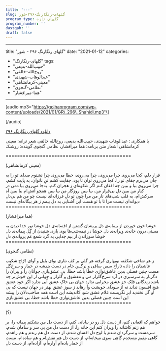 ```yaml
---
title: '---'
slug: گلهای-رنگارنگ-۲۹۶-شور
program_type: گلهای تازه
program_number: ''
dastgah: ''
draft: false
---
```


---
title: "گلهای رنگارنگ ۲۹۶ - شور"
date: "2021-01-12"
categories: 
  - "گلهای-رنگارنگ"
tags: 
  - "حبیب‌الله-بدیعی"
  - "روح‌الله-خالقی"
  - "عبدالوهاب-شهیدی"
  - "معینی-کرمانشاهی"
  - "نظامی-گنجوی"
  - "هما-میرافشار"
---

\[audio mp3="https://golhaprogram.com/wp-content/uploads/2021/01/GR\_296\_Shahidi.mp3"\]

\[/audio\]

[دانلود گلهای رنگارنگ ۲۹۶](https://golhaprogram.com/wp-content/uploads/2021/01/GR_296_Shahidi.mp3)

با همکاری : عبدالوهاب شهیدی، حبیب‌الله بدیعی، روح‌الله خالقی شعر ترانه: معینی کرمانشاهی اشعار متن برنامه: هما میرافشار، نظامی گنجوی گوینده: روشنک

\============================================

(معینی کرمانشاهی)

قرار دلم، کجا می‌روی چرا می‌روی، چرا می‌روی، خطا می‌روی چرا نشنوم صدای تو را به جان می‌برم جفای تو را، کجا می‌روی توان تا بود، جفایت کشم تنِ ناتوان، به پایت کشم، چرا می‌روی بیا و ببین چه افغان کنم اگر شكوه‌ای ز هجران کنم، به‌جا می‌روی بیا دمی در کنار من ببین دلِ بی‌قرار من، بیا ببین روزگار من بیا ببین همچو آتش‌ام بیا ببین آه سرکش‌ام، به قلب شب‌های تار من مرا چون تو دلِ فرزانه‌ای نیست چو من هم بی‌دل دیوانه‌ای نیست مرا تا با تو هست این آشنایی به دل بیمم ز هر بیگانه‌ای نیست ============================================

(هما میرافشار)

خوشا خون خوردن از پیمانه‌ی دل پریشان گشتن از افسانه‌ی دل خوشا نور خدا دیدن به مستی درون خانه‌ی ویرانه‌ی دل خوشا در نیمه‌شب‌ها بوی یاری شنیدن از گِل پیمانه‌ی دل خوشا سوزاندن از بیم جدایی به گرد شمع غم پروانه‌ی دل ============================================

(نظامی گنجوی)

ز هر شاخی شکفته نوبهاری گرفته هر گلی بر كف نثاری نوای بلبل و آوای دُرّاج شکیب عاشقان را داده تاراج سمن ساقی و نرگس جام در دست بنفشه در خمار و سرخ‌گل مست چنین فصلی بدین عاشق‌نوازی خطا باشد خطا، بی عشق‌بازی جوانان را و پیران را دگربار به سرسبزی در آرد سرخ‌گلزار می و معشوق و گلزار و جوانی از این خوش‌تر چه باشد زندگانی فلک جز عشق محرابی ندارد جهان بی خاکِ عشق آبی ندارد اگر خود عشق هیچ افسون نداند نه از سودای خویشت وا رهاند ز سوز عشق بهتر در جهان نیست که بی او گل نخندید ابر نگریست غلام عشق شو، کاندیشه این است همه صاحب‌دلان را پیشه این است چنین فصلی بدین عاشق‌نوازی خطا باشد خطا، بی عشق‌بازی ============================================

(؟)

خواهم که افغانی کنم، از دست دل رو در بیابانی کنم، از دست دل من بشکنم پیمانه را، بر هم زنم کاشانه را ویران کنم این خانه را، از دست دل من بی سر و سامان شدم، سرمست و سرگردان شدم با لوح دل افسان شدم، از دست دل هم رندم و هم زاهدم، گاهی مقیم مسجدم گاهی سوی میخانه‌ام، از دست دل هم نقش‌ام و هم ساده‌ام، مست از خمار باده‌ام آواره‌ام، آزاده‌ام، از دست دل

